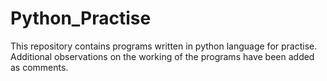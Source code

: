 # Python_Practise
This repository contains programs written in python language for practise. Additional observations on the working of the programs have been added as comments.
